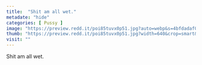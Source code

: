 ```yaml
---
title:  "Shit am all wet."
metadate: "hide"
categories: [ Pussy ]
image: "https://preview.redd.it/poi85tuvx0p51.jpg?auto=webp&s=4bfdadaf0c4e68f49a300d807c46d1601c6d9ab7"
thumb: "https://preview.redd.it/poi85tuvx0p51.jpg?width=640&crop=smart&auto=webp&s=91aa60258df52a6d925bc42f6fefca8fcb1be6ff"
visit: ""
---
```

Shit am all wet.
